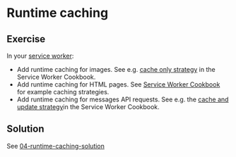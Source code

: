 # Runtime caching

## Exercise

In your [service worker](src/service-worker.js):

- Add runtime caching for images. See e.g. [cache only strategy](https://serviceworke.rs/strategy-cache-only.html) in the Service Worker Cookbook.
- Add runtime caching for HTML pages. See [Service Worker Cookbook](https://serviceworke.rs/) for example caching strategies.
- Add runtime caching for messages API requests. See e.g. the [cache and update strategy](https://serviceworke.rs/strategy-cache-and-update.html)in the Service Worker Cookbook.

## Solution

See [04-runtime-caching-solution](https://github.com/voorhoede/pwa-masterclass-24-01-2019/tree/04-runtime-caching-solution)
